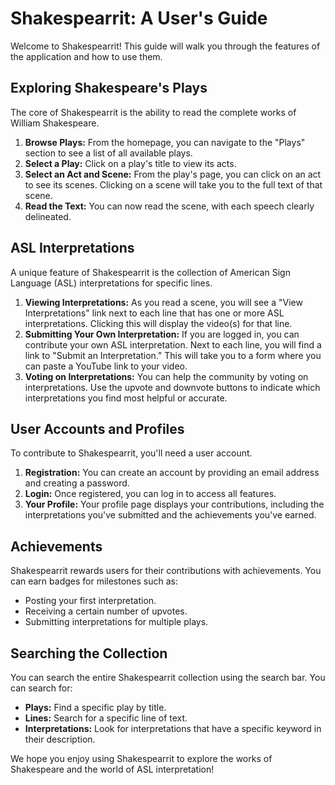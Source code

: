 # Shakespearrit: A User's Guide

Welcome to Shakespearrit! This guide will walk you through the features of the application and how to use them.

## Exploring Shakespeare's Plays

The core of Shakespearrit is the ability to read the complete works of William Shakespeare.

1.  **Browse Plays:** From the homepage, you can navigate to the "Plays" section to see a list of all available plays.
2.  **Select a Play:** Click on a play's title to view its acts.
3.  **Select an Act and Scene:** From the play's page, you can click on an act to see its scenes. Clicking on a scene will take you to the full text of that scene.
4.  **Read the Text:** You can now read the scene, with each speech clearly delineated.

## ASL Interpretations

A unique feature of Shakespearrit is the collection of American Sign Language (ASL) interpretations for specific lines.

1.  **Viewing Interpretations:** As you read a scene, you will see a "View Interpretations" link next to each line that has one or more ASL interpretations. Clicking this will display the video(s) for that line.
2.  **Submitting Your Own Interpretation:** If you are logged in, you can contribute your own ASL interpretation. Next to each line, you will find a link to "Submit an Interpretation." This will take you to a form where you can paste a YouTube link to your video.
3.  **Voting on Interpretations:** You can help the community by voting on interpretations. Use the upvote and downvote buttons to indicate which interpretations you find most helpful or accurate.

## User Accounts and Profiles

To contribute to Shakespearrit, you'll need a user account.

1.  **Registration:** You can create an account by providing an email address and creating a password.
2.  **Login:** Once registered, you can log in to access all features.
3.  **Your Profile:** Your profile page displays your contributions, including the interpretations you've submitted and the achievements you've earned.

## Achievements

Shakespearrit rewards users for their contributions with achievements. You can earn badges for milestones such as:

*   Posting your first interpretation.
*   Receiving a certain number of upvotes.
*   Submitting interpretations for multiple plays.

## Searching the Collection

You can search the entire Shakespearrit collection using the search bar. You can search for:

*   **Plays:** Find a specific play by title.
*   **Lines:** Search for a specific line of text.
*   **Interpretations:** Look for interpretations that have a specific keyword in their description.

We hope you enjoy using Shakespearrit to explore the works of Shakespeare and the world of ASL interpretation!
